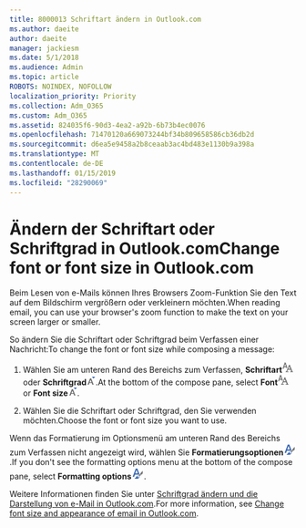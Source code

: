 ```yaml
---
title: 8000013 Schriftart ändern in Outlook.com
ms.author: daeite
author: daeite
manager: jackiesm
ms.date: 5/1/2018
ms.audience: Admin
ms.topic: article
ROBOTS: NOINDEX, NOFOLLOW
localization_priority: Priority
ms.collection: Adm_O365
ms.custom: Adm_O365
ms.assetid: 824035f6-90d3-4ea2-a92b-6b73b4ec0076
ms.openlocfilehash: 71470120a669073244bf34b809658586cb36db2d
ms.sourcegitcommit: d6ea5e9458a2b8ceaab3ac4bd483e1130b9a398a
ms.translationtype: MT
ms.contentlocale: de-DE
ms.lasthandoff: 01/15/2019
ms.locfileid: "28290069"
---
```

# <a name="change-font-or-font-size-in-outlookcom"></a><span data-ttu-id="f0bec-102">Ändern der Schriftart oder Schriftgrad in Outlook.com</span><span class="sxs-lookup"><span data-stu-id="f0bec-102">Change font or font size in Outlook.com</span></span>

<span data-ttu-id="f0bec-103">Beim Lesen von e-Mails können Ihres Browsers Zoom-Funktion Sie den Text auf dem Bildschirm vergrößern oder verkleinern möchten.</span><span class="sxs-lookup"><span data-stu-id="f0bec-103">When reading email, you can use your browser's zoom function to make the text on your screen larger or smaller.</span></span>
  
<span data-ttu-id="f0bec-104">So ändern Sie die Schriftart oder Schriftgrad beim Verfassen einer Nachricht:</span><span class="sxs-lookup"><span data-stu-id="f0bec-104">To change the font or font size while composing a message:</span></span>
  
1. <span data-ttu-id="f0bec-105">Wählen Sie am unteren Rand des Bereichs zum Verfassen, **Schriftart**![Schriftart](media/6d9372e0-cde5-49fc-a457-aafb62255163.png) oder **Schriftgrad**![Symbol für die Größe der Schriftarten](media/9334f617-9593-4bd0-afb1-c53308ad7591.png).</span><span class="sxs-lookup"><span data-stu-id="f0bec-105">At the bottom of the compose pane, select **Font**![Font](media/6d9372e0-cde5-49fc-a457-aafb62255163.png) or **Font size**![The Font size icon](media/9334f617-9593-4bd0-afb1-c53308ad7591.png).</span></span>
    
2. <span data-ttu-id="f0bec-106">Wählen Sie die Schriftart oder Schriftgrad, den Sie verwenden möchten.</span><span class="sxs-lookup"><span data-stu-id="f0bec-106">Choose the font or font size you want to use.</span></span>
    
<span data-ttu-id="f0bec-107">Wenn das Formatierung im Optionsmenü am unteren Rand des Bereichs zum Verfassen nicht angezeigt wird, wählen Sie **Formatierungsoptionen**![Symbol für die Formatierung Optionen](media/13103798-e3ea-4069-a7a0-63f8903c8c3a.png).</span><span class="sxs-lookup"><span data-stu-id="f0bec-107">If you don't see the formatting options menu at the bottom of the compose pane, select **Formatting options**![The Formatting options icon](media/13103798-e3ea-4069-a7a0-63f8903c8c3a.png).</span></span>
  
<span data-ttu-id="f0bec-108">Weitere Informationen finden Sie unter [Schriftgrad ändern und die Darstellung von e-Mail in Outlook.com](https://go.microsoft.com/fwlink/p/?linkid=873130).</span><span class="sxs-lookup"><span data-stu-id="f0bec-108">For more information, see [Change font size and appearance of email in Outlook.com](https://go.microsoft.com/fwlink/p/?linkid=873130).</span></span>
  

